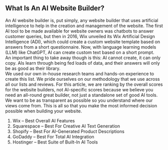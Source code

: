 ## What Is An AI Website Builder?
An AI website builder is, put simply, any website builder that uses artificial intelligence to help in the creation and management of the website. The first AI tool to be made available for website owners was chatbots to answer customer queries, but then in 2016, Wix unveiled its Wix Artificial Design Intelligence (ADI), which could create a custom website template based on answers from a short questionnaire. Now, with language learning models (LLM) like ChatGPT, AI can create custom text based on a short prompt.
<br>An important thing to take away though is this: AI cannot create, it can only copy. AIs learn through being fed loads of data, and their answers will only be as good as their library.<br>
We used our own in-house research teams and hands-on experience to create this list. We pride ourselves on our methodology that we use across all our lists and reviews. For this article, we are ranking by the overall scores for the website builders, not AI-specific scores because we believe you need an all-round great builder, not just a standalone set of good AI tools. We want to be as transparent as possible so you understand where our views come from. This is all so that you make the most informed decision possible when building your website.
<br>

1. Wix – Best Overall AI Features
2. Squarespace – Best For Creative AI Text Generation
3. Shopify – Best For AI-Generated Product Descriptions
4. GoDaddy – Best For Total AI Integration
5. Hostinger – Best Suite of Built-In AI Tools
